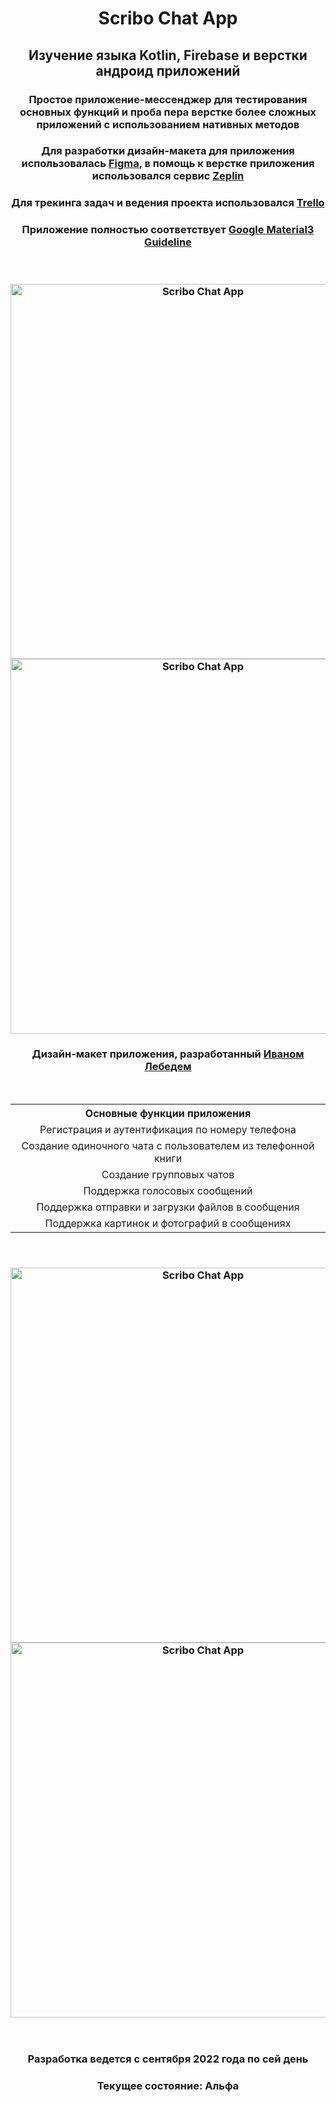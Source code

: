 <h1 align="center">Scribo Chat App</h1>
<h2 align="center">Изучение языка Kotlin, Firebase и верстки андроид приложений</h2>

<h3 align="center">Простое приложение-мессенджер для тестирования основных функций и проба пера верстке более сложных приложений с использованием нативных методов</h3>
<h3 align="center">Для разработки дизайн-макета для приложения использовалась 
    <a href="https://www.figma.com" target="_blank">Figma</a>, в помощь к верстке приложения использовался сервис 
    <a href="https://zeplin.io" target="_blank">Zeplin</a></h3>
<h3 align="center">Для трекинга задач и ведения проекта использовался 
    <a href="https://trello.com/ru" target="_blank">Trello</a></h3>
<h3 align="center">Приложение полностью соответствует 
    <a href="https://m3.material.io" target="_blank">Google Material3 Guideline</a></h3><br>

<h3 align="center">
    <img src="http://saltario.ru/wp-content/uploads/2023/02/Dark.png" height="600"alt="Scribo Chat App">
    <img src="http://saltario.ru/wp-content/uploads/2023/02/Light.png" height="600"alt="Scribo Chat App"> 
    </a>
</h3>

<h3 align="center">Дизайн-макет приложения, разработанный 
    <a href="https://github.com/vane4ek852" target="_blank">Иваном Лебедем</a>
</h3>

<br>

<center>
    <table >
        <tbody>
            <tr>
            <th>Основные функции приложения</th>
            </tr>
            <tr>
            <td align="center">Регистрация и аутентификация по номеру телефона</td>
            </tr>
            <tr>
            <td align="center">Создание одиночного чата с пользователем из телефонной книги</td>
            </tr>
            <tr>
            <td align="center">Создание групповых чатов</td>
            </tr>
            <tr>
            <td align="center">Поддержка голосовых сообщений</td>
            </tr>
            <tr>
            <td align="center">Поддержка отправки и загрузки файлов в сообщения</td>
            </tr>
            <tr>
            <td align="center">Поддержка картинок и фотографий в сообщениях</td>
            </tr>
        </tbody>
    </table>
</center>

<br>

<h3 align="center">
    <img src="http://saltario.ru/wp-content/uploads/2023/02/group-chat-edit-screen-dark.png" height="600"alt="Scribo Chat App">
    <img src="http://saltario.ru/wp-content/uploads/2023/02/chat-screen-dark.png" height="600"alt="Scribo Chat App"> 
    </a>
</h3>

<br>

<h3 align="center">Разработка ведется с сентября 2022 года по сей день</h3>
<h3 align="center">Текущее состояние: Альфа</h3><br>